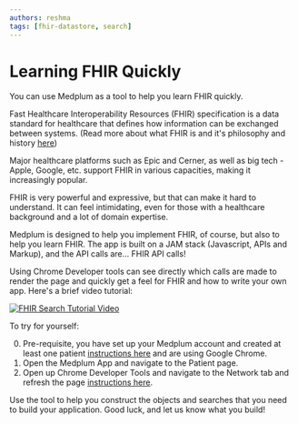 ```yaml
---
authors: reshma
tags: [fhir-datastore, search]
---
```


# Learning FHIR Quickly

You can use Medplum as a tool to help you learn FHIR quickly.

Fast Healthcare Interoperability Resources (FHIR) specification is a data standard for healthcare that defines how information can be exchanged between systems. (Read more about what FHIR is and it's philosophy and history [here](http://www.hl7.org/fhir/overview.html))

Major healthcare platforms such as Epic and Cerner, as well as big tech - Apple, Google, etc. support FHIR in various capacities, making it increasingly popular.

FHIR is very powerful and expressive, but that can make it hard to understand. It can feel intimidating, even for those with a healthcare background and a lot of domain expertise.

Medplum is designed to help you implement FHIR, of course, but also to help you learn FHIR. The app is built on a JAM stack (Javascript, APIs and Markup), and the API calls are... FHIR API calls!

Using Chrome Developer tools can see directly which calls are made to render the page and quickly get a feel for FHIR and how to write your own app. Here's a brief video tutorial:

[![FHIR Search Tutorial Video](https://img.youtube.com/vi/0aneLa_S-PY/0.jpg)](https://www.youtube.com/watch?v=0aneLa_S-PY)

To try for yourself:

0. Pre-requisite, you have set up your Medplum account and created at least one patient [instructions here](/docs/tutorials/app/) and are using Google Chrome.
1. Open the Medplum App and navigate to the Patient page.
2. Open up Chrome Developer Tools and navigate to the Network tab and refresh the page [instructions here](https://everything.curl.dev/usingcurl/copyas).

Use the tool to help you construct the objects and searches that you need to build your application. Good luck, and let us know what you build!
